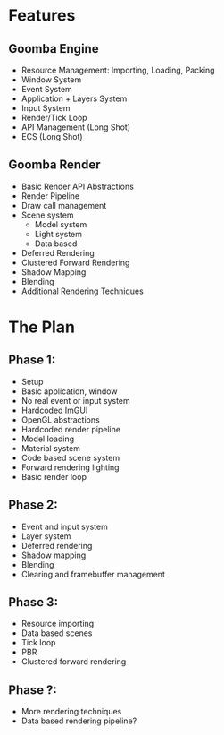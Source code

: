 # Features
## Goomba Engine
- Resource Management: Importing, Loading, Packing
- Window System
- Event System
- Application + Layers System
- Input System
- Render/Tick Loop
- API Management (Long Shot)
- ECS (Long Shot)

## Goomba Render
- Basic Render API Abstractions
- Render Pipeline
- Draw call management
- Scene system
    - Model system
    - Light system
    - Data based
- Deferred Rendering
- Clustered Forward Rendering
- Shadow Mapping
- Blending
- Additional Rendering Techniques

# The Plan
## Phase 1:
- Setup
- Basic application, window
- No real event or input system
- Hardcoded ImGUI
- OpenGL abstractions
- Hardcoded render pipeline
- Model loading
- Material system
- Code based scene system
- Forward rendering lighting
- Basic render loop

## Phase 2:
- Event and input system
- Layer system
- Deferred rendering
- Shadow mapping
- Blending
- Clearing and framebuffer management

## Phase 3:
- Resource importing
- Data based scenes
- Tick loop
- PBR
- Clustered forward rendering

## Phase ?:
- More rendering techniques
- Data based rendering pipeline?